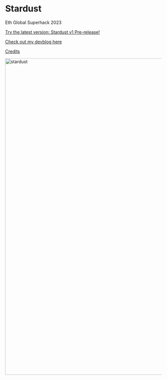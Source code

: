 # Stardust
Eth Global Superhack 2023

[Try the latest version: Stardust v1 Pre-release!](https://github.com/Cactoidal/Stardust/releases)

[Check out my devblog here](https://github.com/Cactoidal/Stardust/tree/main/contracts)

[Credits](https://github.com/Cactoidal/Stardust/tree/main/godot#readme)

<img width="1018" alt="stardust" src="https://github.com/Cactoidal/Stardust/assets/115384394/87e1f3b4-57c8-42f0-ba2c-980504c3915b">
